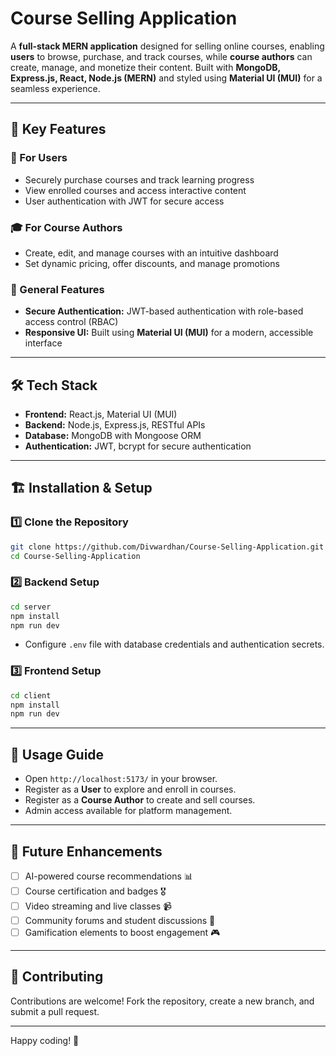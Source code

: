 # Course Selling Application

A **full-stack MERN application** designed for selling online courses, enabling **users** to browse, purchase, and track courses, while **course authors** can create, manage, and monetize their content. Built with **MongoDB, Express.js, React, Node.js (MERN)** and styled using **Material UI (MUI)** for a seamless experience.

---

## 🚀 Key Features

### 🌟 For Users
- Securely purchase courses and track learning progress
- View enrolled courses and access interactive content
- User authentication with JWT for secure access

### 🎓 For Course Authors
- Create, edit, and manage courses with an intuitive dashboard
- Set dynamic pricing, offer discounts, and manage promotions

### 🔧 General Features
- **Secure Authentication:** JWT-based authentication with role-based access control (RBAC)
- **Responsive UI:** Built using **Material UI (MUI)** for a modern, accessible interface

---

## 🛠 Tech Stack
- **Frontend:** React.js, Material UI (MUI)
- **Backend:** Node.js, Express.js, RESTful APIs
- **Database:** MongoDB with Mongoose ORM
- **Authentication:** JWT, bcrypt for secure authentication

---

## 🏗 Installation & Setup

### 1️⃣ Clone the Repository
```bash
git clone https://github.com/Divwardhan/Course-Selling-Application.git
cd Course-Selling-Application

```

### 2️⃣ Backend Setup
```bash
cd server
npm install
npm run dev
```
- Configure `.env` file with database credentials and authentication secrets.

### 3️⃣ Frontend Setup
```bash
cd client
npm install
npm run dev
```

---

## 🚀 Usage Guide
- Open `http://localhost:5173/` in your browser.
- Register as a **User** to explore and enroll in courses.
- Register as a **Course Author** to create and sell courses.
- Admin access available for platform management.

---

## 📌 Future Enhancements
- [ ] AI-powered course recommendations 📊
- [ ] Course certification and badges 🎖️
- [ ] Video streaming and live classes 📹
- [ ] Community forums and student discussions 💬
- [ ] Gamification elements to boost engagement 🎮

---

## 🤝 Contributing
Contributions are welcome! Fork the repository, create a new branch, and submit a pull request.

---

Happy coding! 🚀


